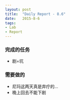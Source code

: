 ```yaml
---
layout: post
title:  "Daily Report - 8.6"
date:   2015-8-6
tags:
- Lab
- Report
---
```


### 完成的任务
* 剧=坑



### 需要做的
* 尼玛这两天真是弃疗的...
* 晚上回去不能下剧


